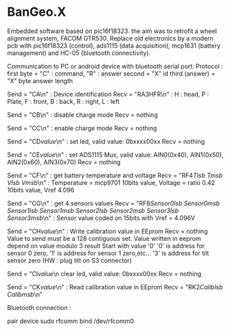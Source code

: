# BanGeo.X
Embedded software based on pic16f18323.
the aim was to retrofit a wheel alignment system, FACOM GTR530.
Replace old electronics by a modern pcb with pic16f18323 (control), ads1115 (data acquisition), mcp1631 (battery management) and HC-05 (bluetooth connectivity).

Communication to PC or android device with bluetooth serial port.
Protocol :
first byte =  "C" : command, "R" : answer
second = "X" id
third (answer)  = "X" byte answer length
  
  Send = "CA\n"  : Device identification
  Recv = "RA3HFR\n" : H : head, P : Plate, F : front, B : back, R : right, L : left

  Send = "CB\n"  : disable charge mode
  Recv = nothing

  Send = "CC\n"  : enable charge mode
  Recv = nothing

  Send = "CD*value*\n"  : set led, valid value: 0bxxxx00xx
  Recv = nothing

  Send = "CE*value*\n"  : set ADS1115 Mux, valid value: AIN0(0x40), AIN1(0x50), AIN2(0x60), AIN3(0x70)
  Recv = nothing

  Send = "CF\n"  : get battery temperature and voltage
  Recv = "RF4*Tlsb* *Tmsb* *Vlsb* *Vmsb*\n" : Temperature = mcp9701 10bits value, Voltage = ratio 0.42 10bits value, Vref 4.096

  Send = "CG\n"  : get 4 sensors values
  Recv = "RF8*Sensor0lsb* *Sensor0msb* *Sensor1lsb* *Sensor1msb* *Sensor2lsb* *Sensor2msb* *Sensor3lsb* *Sensor3msb*\n" :
    Sensor value coded on 15bits with Vref = 4.096V

  Send = "CH*value*\n"  : Write calibration value in EEprom
  Recv = nothing
    Value to send must be a 128 contiguous set. 
    Value written in eeprom depend on value modulo 3 result 
    Start with value '0'
    '0' is address for sensor 0 zero, '1' is address for sensor 1 zero,etc...
    '3' is address for tilt sensor zero (HW : plug tilt on S3 connector)

  Send = "CI*value*\n clear led, valid value: 0bxxxx00xx
  Recv = nothing

  Send = "CK*value*\n"  : Read calibration value in EEprom
  Recv = "RK2*Caliblsb* *Calibmsb*\n" 

Bluetooth connection :

pair device
sudo rfcomm bind /dev/rfcomm0 <device address>




